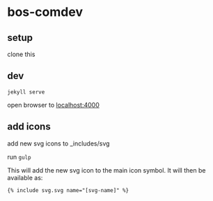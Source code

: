 # bos-comdev

## setup

clone this

## dev

`jekyll serve`

open browser to [localhost:4000](http://localhost:4000)

## add icons

add new svg icons to \_includes/svg

run `gulp`

This will add the new svg icon to the main icon symbol. It will then be available as:

`{% include svg.svg name="[svg-name]" %}`
